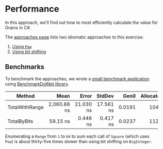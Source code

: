 # Performance

In this approach, we'll find out how to most efficiently calculate the value for Grains in C#.

The [approaches page][approaches] lists two idiomatic approaches to this exercise:

1. [Using `Pow`][approach-pow]
2. [Using bit shifting][approach-bit-shifting]

## Benchmarks

To benchmark the approaches, we wrote a [small benchmark application][benchmark-application] using [BenchmarkDotNet library][benchmark-dotnet].

|         Method |        Mean |     Error |    StdDev |   Gen0 | Allocated |
|--------------- |------------:|----------:|----------:|-------:|----------:|
| TotalWithRange | 2,060.88 ns | 21.030 ns | 17.561 ns | 0.0191 |     104 B |
|    TotalByBits |    59.15 ns |  0.446 ns |  0.417 ns | 0.0237 |     112 B |

Enumerating a `Range` from `1` to `64` to sum each call of `Square` (which uses `Pow`) is about thirty-five times slower than using bit shifting on `BigInteger`.

[approaches]: https://exercism.org/tracks/csharp/exercises/grains/approaches
[approach-pow]: https://exercism.org/tracks/csharp/exercises/grains/approaches/pow
[approach-bit-shifting]: https://exercism.org/tracks/csharp/exercises/grains/approaches/bit-shifting
[benchmark-dotnet]: https://benchmarkdotnet.org/index.html
[benchmark-application]: https://github.com/exercism/csharp/blob/main/exercises/practice/grains/.articles/performance/code/Program.cs
